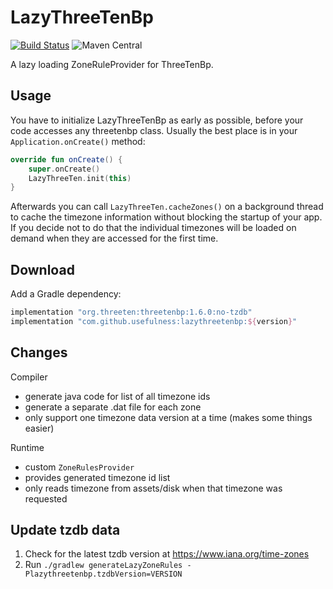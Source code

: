 # LazyThreeTenBp

[![Build Status](https://github.com/usefulness/lazythreetenbp/workflows/Build%20project/badge.svg)](https://github.com/usefulness/lazythreetenbp/actions)
![Maven Central](https://img.shields.io/maven-central/v/com.github.usefulness/lazythreetenbp)


A lazy loading ZoneRuleProvider for ThreeTenBp.

## Usage

You have to initialize LazyThreeTenBp as early as possible, before your code accesses any threetenbp
class. Usually the best place is in your `Application.onCreate()` method:

```kotlin
override fun onCreate() {
    super.onCreate()
    LazyThreeTen.init(this)
}
```

Afterwards you can call `LazyThreeTen.cacheZones()` on a background thread to cache the timezone
information without blocking the startup of your app. If you decide not to do that the individual
timezones will be loaded on demand when they are accessed for the first time.

## Download

Add a Gradle dependency:

```groovy
implementation "org.threeten:threetenbp:1.6.0:no-tzdb"
implementation "com.github.usefulness:lazythreetenbp:${version}"
```

## Changes

Compiler
- generate java code for list of all timezone ids
- generate a separate .dat file for each zone
- only support one timezone data version at a time (makes some things easier)

Runtime
- custom `ZoneRulesProvider`
- provides generated timezone id list
- only reads timezone from assets/disk when that timezone was requested

## Update tzdb data

1. Check for the latest tzdb version at https://www.iana.org/time-zones
2. Run `./gradlew generateLazyZoneRules -Plazythreetenbp.tzdbVersion=VERSION`

